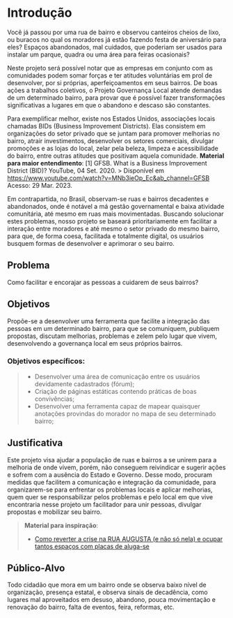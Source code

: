 # Introdução

   Você já passou por uma rua de bairro e observou canteiros cheios de lixo, ou buracos no qual os moradores já estão fazendo festa de aniversário para eles? Espaços abandonados, mal cuidados, que poderiam ser usados para instalar um parque, quadra ou uma área para feiras ocasionais?

Neste projeto será possível notar que as empresas em conjunto com as comunidades podem somar forças e ter atitudes voluntárias em prol de desenvolver, por si próprias, aperfeiçoamentos em seus bairros. De boas ações a trabalhos coletivos, o Projeto Governança Local atende demandas de um determinado bairro, para provar que é possível fazer transformações significativas a lugares em que o abandono e descaso são constantes.

Para exemplificar melhor, existe nos Estados Unidos, associações locais chamadas BIDs (Business Improvement Districts). Elas consistem em organizações do setor privado que se juntam para promover melhorias no bairro, atrair investimentos, desenvolver os setores comerciais, divulgar promoções e as lojas do local, zelar pela beleza, limpeza e acessibilidade do bairro, entre outras atitudes que positivam aquela comunidade.
   **Material para maior entendimento**:
   [1] GFSB. What is a Business Improvement District (BID)? YouTube, 04 Set. 2020.
     > Disponível em <https://www.youtube.com/watch?v=MNb3ieOp_Ec&ab_channel=GFSB>
     Acesso: 29 Mar. 2023.
   
   Em contrapartida, no Brasil, observam-se ruas e bairros decadentes e abandonados, onde é notável a má gestão governamental e baixa atividade comunitária, até mesmo em ruas mais movimentadas. Buscando solucionar estes problemas, nosso projeto se baseará prioritariamente em facilitar a interação entre moradores e até mesmo o setor privado do mesmo bairro, para que, de forma coesa, facilitada e totalmente digital, os usuários busquem formas de desenvolver e aprimorar o seu bairro. 

## Problema

Como facilitar e encorajar as pessoas a cuidarem de seus bairros?

## Objetivos

Propõe-se a desenvolver uma ferramenta que facilite a integração das pessoas em um determinado bairro, para que se comuniquem, publiquem propostas, discutam melhorias, problemas e zelem pelo lugar que vivem, desenvolvendo a governança local em seus próprios bairros.

### Objetivos específicos: 
> - Desenvolver uma área de comunicação entre os usuários devidamente cadastrados (fórum);
> - Criação de páginas estáticas contendo práticas de boas convivências;
> - Desenvolver uma ferramenta capaz de mapear quaisquer anotações provindas do morador no mapa de seu determinado bairro;


## Justificativa

Este projeto visa ajudar a população de ruas e bairros a se unirem para a melhoria de onde vivem, porém, não conseguem reivindicar e sugerir ações e sofrem com a ausência do Estado e Governo. Desse modo, procuram medidas que facilitem a comunicação e integração da comunidade, para organizarem-se para enfrentar os problemas locais e aplicar melhorias, quem quer se responsabilizar pelos problemas e pelo local em que vive encontraria nesse projeto um facilitador para unir pessoas, divulgar propostas e mobilizar seu bairro.

> **Material para inspiração**:
> - [Como reverter a crise na RUA AUGUSTA (e não só nela) e ocupar tantos espaços com placas de aluga-se](https://youtu.be/QsHJraQOgAQ)

## Público-Alvo

Todo cidadão que mora em um bairro onde se observa baixo nível de organização, presença estatal, e observa sinais de decadência, como lugares mal aproveitados em desuso, abandono, pouca movimentação e renovação do bairro, falta de eventos, feira, reformas, etc.

